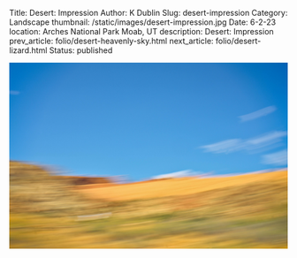 Title: Desert: Impression
Author: K Dublin
Slug: desert-impression
Category: Landscape
thumbnail: /static/images/desert-impression.jpg
Date: 6-2-23
location: Arches National Park Moab, UT
description: Desert: Impression
prev_article: folio/desert-heavenly-sky.html
next_article: folio/desert-lizard.html
Status: published

<img src="../static/images/desert-impression.jpg" alt="Desert: Impression" width=1000px />

